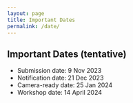 ```yaml
---
layout: page
title: Important Dates
permalink: /date/
---
```


## Important Dates (tentative)

* Submission date: 9 Nov 2023
* Notification date: 21 Dec 2023
* Camera-ready date: 25 Jan 2024
* Workshop date: 14 April 2024
